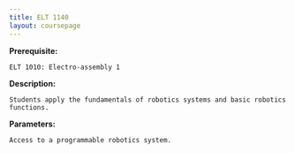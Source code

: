 ```yaml
---
title: ELT 1140
layout: coursepage
---
```


**Prerequisite:**

    ELT 1010: Electro-assembly 1

**Description:**

    Students apply the fundamentals of robotics systems and basic robotics functions.

**Parameters:**

    Access to a programmable robotics system.
